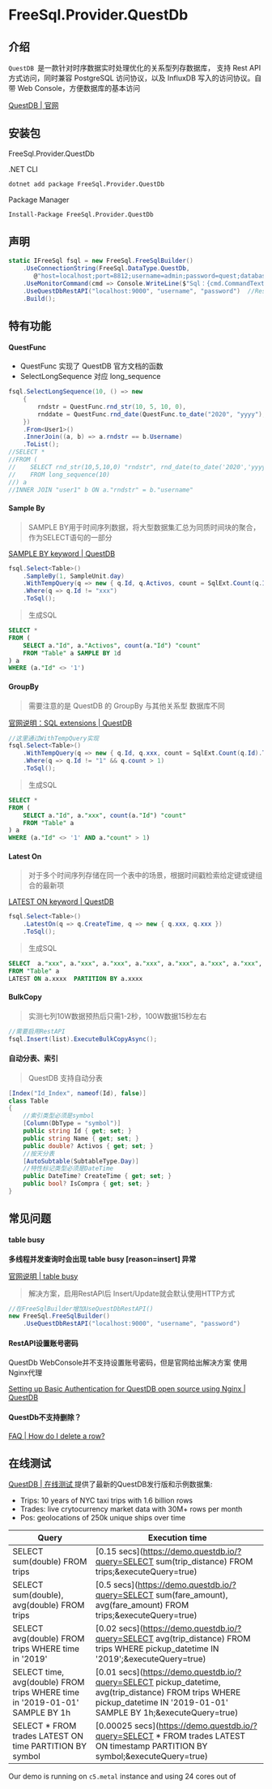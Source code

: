 # FreeSql.Provider.QuestDb

## 介绍

`QuestDB `是一款针对时序数据实时处理优化的关系型列存数据库， 支持 Rest API 方式访问，同时兼容 PostgreSQL 访问协议，以及 InfluxDB 写入的访问协议。自带 Web Console，方便数据库的基本访问

[QuestDB | 官网 ](https://questdb.io/)

## 安装包

FreeSql.Provider.QuestDb

.NET CLI

```bash
dotnet add package FreeSql.Provider.QuestDb
```

Package Manager

```bash
Install-Package FreeSql.Provider.QuestDb
```

## 声明

```csharp
static IFreeSql fsql = new FreeSql.FreeSqlBuilder()
    .UseConnectionString(FreeSql.DataType.QuestDb,
       @"host=localhost;port=8812;username=admin;password=quest;database=qdb;ServerCompatibilityMode=NoTypeLoading;")  //连接字符串
    .UseMonitorCommand(cmd => Console.WriteLine($"Sql：{cmd.CommandText}")) 
    .UseQuestDbRestAPI("localhost:9000", "username", "password")  //RestAPI，建议开启
    .Build();
```

## 特有功能

#### QuestFunc

- QuestFunc 实现了 QuestDB 官方文档的函数
- SelectLongSequence 对应 long_sequence

```csharp
fsql.SelectLongSequence(10, () => new
    {
        rndstr = QuestFunc.rnd_str(10, 5, 10, 0),
        rnddate = QuestFunc.rnd_date(QuestFunc.to_date("2020", "yyyy"), QuestFunc.to_date("2023", "yyyy"))
    })
    .From<User1>()
    .InnerJoin((a, b) => a.rndstr == b.Username)
    .ToList();
//SELECT *
//FROM (
//    SELECT rnd_str(10,5,10,0) "rndstr", rnd_date(to_date('2020','yyyy'),to_date('2023','yyyy'),0) "rnddate"
//    FROM long_sequence(10)
//) a
//INNER JOIN "user1" b ON a."rndstr" = b."username"
```

#### Sample By

> SAMPLE BY用于时间序列数据，将大型数据集汇总为同质时间块的聚合，作为SELECT语句的一部分

[SAMPLE BY keyword | QuestDB](https://questdb.io/docs/reference/sql/sample-by/)

```csharp
fsql.Select<Table>()
    .SampleBy(1, SampleUnit.day)
    .WithTempQuery(q => new { q.Id, q.Activos, count = SqlExt.Count(q.Id).ToValue() })
    .Where(q => q.Id != "xxx")
    .ToSql();
```

> 生成SQL

```sql
SELECT *
FROM (
    SELECT a."Id", a."Activos", count(a."Id") "count"
    FROM "Table" a SAMPLE BY 1d
) a
WHERE (a."Id" <> '1')
```

#### GroupBy

> 需要注意的是 QuestDB 的 GroupBy 与其他关系型 数据库不同

[官网说明：SQL extensions | QuestDB](https://questdb.io/docs/concept/sql-extensions/#group-by-is-optional)

```csharp
//这里通过WithTempQuery实现
fsql.Select<Table>()
    .WithTempQuery(q => new { q.Id, q.xxx, count = SqlExt.Count(q.Id).ToValue() })
    .Where(q => q.Id != "1" && q.count > 1)
    .ToSql();
```

> 生成SQL

```sql
SELECT *
FROM (
    SELECT a."Id", a."xxx", count(a."Id") "count"
    FROM "Table" a
) a
WHERE (a."Id" <> '1' AND a."count" > 1)
```

#### Latest On

> 对于多个时间序列存储在同一个表中的场景，根据时间戳检索给定键或键组合的最新项

[LATEST ON keyword | QuestDB](https://questdb.io/docs/reference/sql/latest-on/)

```csharp
fsql.Select<Table>()
    .LatestOn(q => q.CreateTime, q => new { q.xxx, q.xxx })
    .ToSql();
```

> 生成SQL

```sql
SELECT  a."xxx", a."xxx", a."xxx", a."xxx", a."xxx", a."xxx", a."xxx", a."xxx", a."xxx"
FROM "Table" a
LATEST ON a.xxxx  PARTITION BY a.xxxx 
```

#### BulkCopy

> 实测七列10W数据预热后只需1-2秒，100W数据15秒左右

```csharp
//需要启用RestAPI
fsql.Insert(list).ExecuteBulkCopyAsync();
```

#### 自动分表、索引

> QuestDB 支持自动分表

```csharp
[Index("Id_Index", nameof(Id), false)]
class Table
{
    //索引类型必须是symbol
    [Column(DbType = "symbol")] 
    public string Id { get; set; }
    public string Name { get; set; }
    public double? Activos { get; set; }
    //按天分表 
    [AutoSubtable(SubtableType.Day)] 
    //特性标记类型必须是DateTime
    public DateTime? CreateTime { get; set; }
    public bool? IsCompra { get; set; }
}
```

## 常见问题

####  table busy

**多线程并发查询时会出现 table busy [reason=insert] 异常**

[官网说明 | table busy  ](https://questdb.io/docs/troubleshooting/faq/#why-do-i-get-table-busy-error-messages-when-inserting-data-over-postgresql-wire-protocol)

> 解决方案，启用RestAPI后 Insert/Update就会默认使用HTTP方式

```csharp
//在FreeSqlBuilder增加UseQuestDbRestAPI()
new FreeSql.FreeSqlBuilder()
    .UseQuestDbRestAPI("localhost:9000", "username", "password") 
```

#### RestAPI设置账号密码

QuestDb WebConsole并不支持设置账号密码，但是官网给出解决方案 使用Nginx代理

[Setting up Basic Authentication for QuestDB open source using Nginx | QuestDB](https://questdb.io/blog/2022/08/05/setting-basic-auth-nginx/#introduction)

#### QuestDb不支持删除？

[FAQ | How do I delete a row?](https://questdb.io/docs/troubleshooting/faq/#how-do-i-delete-a-row)

## 在线测试

[QuestDB | 在线测试 ](https://demo.questdb.io/) 提供了最新的QuestDB发行版和示例数据集:

- Trips: 10 years of NYC taxi trips with 1.6 billion rows
- Trades: live crytocurrency market data with 30M+ rows per month
- Pos: geolocations of 250k unique ships over time

| Query                                                        | Execution time                                               |
| ------------------------------------------------------------ | ------------------------------------------------------------ |
| SELECT sum(double) FROM trips                                | [0.15 secs](https://demo.questdb.io/?query=SELECT sum(trip_distance) FROM trips;&executeQuery=true) |
| SELECT sum(double), avg(double) FROM trips                   | [0.5 secs](https://demo.questdb.io/?query=SELECT sum(fare_amount), avg(fare_amount) FROM trips;&executeQuery=true) |
| SELECT avg(double) FROM trips WHERE time in '2019'           | [0.02 secs](https://demo.questdb.io/?query=SELECT avg(trip_distance) FROM trips WHERE pickup_datetime IN '2019';&executeQuery=true) |
| SELECT time, avg(double) FROM trips WHERE time in '2019-01-01' SAMPLE BY 1h | [0.01 secs](https://demo.questdb.io/?query=SELECT pickup_datetime, avg(trip_distance) FROM trips WHERE pickup_datetime IN '2019-01-01' SAMPLE BY 1h;&executeQuery=true) |
| SELECT * FROM trades LATEST ON time PARTITION BY symbol      | [0.00025 secs](https://demo.questdb.io/?query=SELECT * FROM trades LATEST ON timestamp PARTITION BY symbol;&executeQuery=true) |

Our demo is running on `c5.metal` instance and using 24 cores out of 
